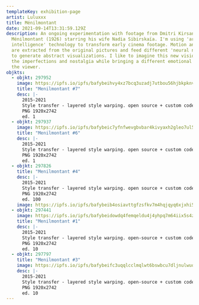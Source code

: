 ```yaml
---
templateKey: exhibition-page
artist: Luluxxx
title: Ménilmontant
date: 2021-09-14T13:31:59.129Z
description: An ongoing experimentation with footage from Dmitri Kirsanoff's
  Ménilmontant (1926) starring his wife Nadia Sibirskaïa. I'm using 'artificial
  intelligence' technology to transform early cinema footage. Motion and shapes
  are extracted from the original pictures and feed different 'neural networks'
  to generate abstract visualizations. I like to imagine this new vision embeds
  the imperfections and nostalgia while bringing a different emotional state to
  the viewer.
objkts:
  - objkt: 297952
    image: https://ipfs.io/ipfs/bafybeihvy4xz7bcq3uzadj7utbou56hjbkpknv24znbczpgdr5bjuwgq34
    title: "Menilmontant #7"
    desc: |-
      2015-2021
      Style transfer - layered style warping. open source + custom code
      PNG 1920x2742
      ed. 1
  - objkt: 297937
    image: https://ipfs.io/ipfs/bafybeic7yfnfwevgbvbar4kivyaxh2gleo7ul5nyy7wjpuubilg7bky4lq
    title: "Menilmontant #6"
    desc: |-
      2015-2021
      Style transfer - layered style warping. open source + custom code
      PNG 1920x2742
      ed. 1
  - objkt: 297826
    title: "Menilmontant #4"
    desc: |-
      2015-2021
      Style transfer - layered style warping. open source + custom code
      PNG 1920x2742
      ed. 100
    image: https://ipfs.io/ipfs/bafybeib4osiavttgfzsfkv7m4hqjqyq6xjxhi5psfcknha3j4ohkggsa5a
  - objkt: 297441
    image: https://ipfs.io/ipfs/bafybeidowdq4femqeldu4j4yhpq7m64iix5s4zuj4f2bdnx7spqucfyyeq
    title: "Menilmontant #1"
    desc: |-
      2015-2021
      Style transfer - layered style warping. open-source + custom code
      PNG 1920x2742
      ed. 10
  - objkt: 297797
    title: "Menilmontant #3"
    image: https://ipfs.io/ipfs/bafybeifc3uqqlcclmqlwt6bswbcu7dljnulwuqbc4bzmxeyhamtw4mkhva
    desc: |-
      2015-2021
      Style transfer - layered style warping. open-source + custom code
      PNG 1920x2742
      ed. 10
---
```

